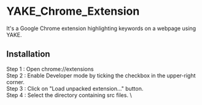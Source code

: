 # YAKE_Chrome_Extension
It's a Google Chrome extension highlighting keywords on a webpage using YAKE.
## Installation
Step 1 : Open chrome://extensions \
Step 2 : Enable Developer mode by ticking the checkbox in the upper-right corner. \
Step 3 : Click on "Load unpacked extension..." button. \
Step 4 : Select the directory containing src files. \
